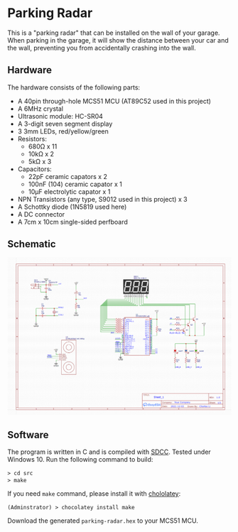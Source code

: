 Parking Radar
==============

This is a "parking radar" that can be installed on the wall of your garage.
When parking in the garage, it will show the distance between your car and the wall,
preventing you from accidentally crashing into the wall.

## Hardware

The hardware consists of the following parts:

- A 40pin through-hole MCS51 MCU (AT89C52 used in this project)
- A 6MHz crystal
- Ultrasonic module: HC-SR04
- A 3-digit seven segment display
- 3 3mm LEDs, red/yellow/green
- Resistors:
  - 680Ω x 11
  - 10kΩ x 2
  - 5kΩ x 3
- Capacitors:
  - 22pF ceramic capators x 2
  - 100nF (104) ceramic capator x 1
  - 10μF electrolytic capator x 1
- NPN Transistors (any type, S9012 used in this project) x 3
- A Schottky diode (1N5819 used here)
- A DC connector
- A 7cm x 10cm single-sided perfboard


## Schematic

![Schematic](schematics/schematic.png)


## Software

The program is written in C and is compiled with [SDCC](http://sdcc.sourceforge.net/).
Tested under Windows 10.  Run the following command to build:

```
> cd src
> make
```

If you need `make` command, please install it with [chololatey](https://chocolatey.org/):

```
(Adminstrator) > chocolatey install make
```

Download the generated `parking-radar.hex` to your MCS51 MCU.

